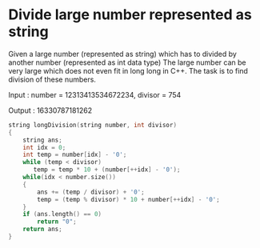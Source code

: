 # Divide large number represented as string

Given a large number (represented as string) which has to divided by another number (represented as int data type)
The large number can be very large which does not even fit in long long in C++. The task is to find division of these numbers.

Input : number  = 12313413534672234, divisor = 754
        
Output : 16330787181262

```cpp
string longDivision(string number, int divisor) 
{ 
    string ans; 
    int idx = 0; 
    int temp = number[idx] - '0'; 
    while (temp < divisor) 
       temp = temp * 10 + (number[++idx] - '0'); 
    while(idx < number.size()) 
    { 
        ans += (temp / divisor) + '0'; 
        temp = (temp % divisor) * 10 + number[++idx] - '0'; 
    } 
    if (ans.length() == 0) 
        return "0"; 
    return ans; 
} 
```
